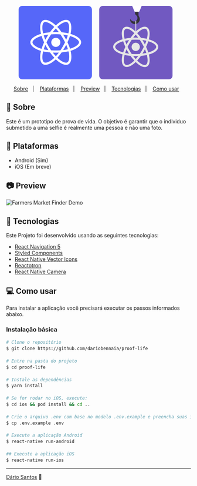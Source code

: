 <p align="center">
  <img src=".github/reactnative.svg" alt="React Native" />&nbsp;&nbsp;&nbsp;&nbsp;
  <img src=".github/hooks.svg" alt="React Hooks"/>&nbsp;&nbsp;&nbsp;&nbsp;
</a>

<p align="center">
  <a href="#rocket-sobre">Sobre</a>&nbsp;&nbsp;&nbsp;|&nbsp;&nbsp;&nbsp;
  <a href="#rocket-plataformas">Plataformas</a>&nbsp;&nbsp;&nbsp;|&nbsp;&nbsp;&nbsp;
  <a href="#camera-preview">Preview</a>&nbsp;&nbsp;&nbsp;|&nbsp;&nbsp;&nbsp;
  <a href="#hammer-tecnologias">Tecnologias</a>&nbsp;&nbsp;&nbsp;|&nbsp;&nbsp;&nbsp;
  <a href="#computer-como-usar">Como usar</a>&nbsp;&nbsp;&nbsp;
</p>

## :rocket: Sobre
Este é um prototipo de prova de vida. O objetivo é garantir que o individuo submetido a uma selfie é realmente uma pessoa e não uma foto.

## :rocket: Plataformas
- Android (Sim)
- iOS (Em breve)

## :camera: Preview
![Farmers Market Finder Demo](./.github/preview.gif)

## :hammer: Tecnologias
Este Projeto foi desenvolvido usando as seguintes tecnologias:

-  [React Navigation 5](https://github.com/react-navigation/react-navigation)
-  [Styled Components](https://www.styled-components.com/)
-  [React Native Vector Icons](https://github.com/oblador/react-native-vector-icons)
-  [Reactotron](https://infinite.red/reactotron)
-  [React Native Camera](https://github.com/react-native-camera/react-native-camera)

## :computer: Como usar

Para instalar a aplicação você precisará executar os passos informados abaixo.

### Instalação básica

```bash
# Clone o repositório
$ git clone https://github.com/dariobennaia/proof-life

# Entre na pasta do projeto
$ cd proof-life

# Instale as dependências
$ yarn install

# Se for rodar no iOS, execute:
$ cd ios && pod install && cd ..

# Crie o arquivo .env com base no modelo .env.example e preencha suas informações corretamente.
$ cp .env.example .env

# Execute a aplicação Android
$ react-native run-android

## Execute a aplicação iOS
$ react-native run-ios
```

---
[Dário Santos](https://www.linkedin.com/in/dario-bennaia/) :purple_heart: